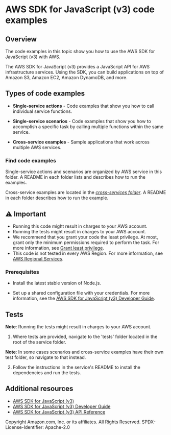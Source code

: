 # AWS SDK for JavaScript (v3) code examples

## Overview

The code examples in this topic show you how to use the AWS SDK for JavaScript (v3) with AWS.

The AWS SDK for JavaScript (v3) provides a JavaScript API for AWS infrastructure services. Using the SDK, you can build applications on top of Amazon S3, Amazon EC2, Amazon DynamoDB, and more.

## Types of code examples

- **Single-service actions** - Code examples that show you how to call individual service functions.

- **Single-service scenarios** - Code examples that show you how to accomplish a specific task by calling multiple functions within the same service.

- **Cross-service examples** - Sample applications that work across multiple AWS services.

### Find code examples

Single-service actions and scenarios are organized by AWS service in this folder. A README in each folder lists and describes how to run the examples.

Cross-service examples are located in the [_cross-services folder_](./cross-services). A README in each folder describes how to run the example.

## ⚠️ Important

- Running this code might result in charges to your AWS account.
- Running the tests might result in charges to your AWS account.
- We recommend that you grant your code the least privilege. At most, grant only the minimum permissions required to perform the task. For more information, see [Grant least privilege](https://docs.aws.amazon.com/IAM/latest/UserGuide/best-practices.html#grant-least-privilege).
- This code is not tested in every AWS Region. For more information, see [AWS Regional Services](https://aws.amazon.com/about-aws/global-infrastructure/regional-product-services).

### Prerequisites

- Install the latest stable version of Node.js.

- Set up a shared configuration file with your credentials. For more information, see the [AWS SDK for JavaScript (v3) Developer Guide](https://docs.aws.amazon.com/sdk-for-javascript/v3/developer-guide/loading-node-credentials-shared.html).

## Tests

**Note**: Running the tests might result in charges to your AWS account.

1. Where tests are provided, navigate to the 'tests' folder located in the root of the service folder.

**Note**: In some cases scenarios and cross-service examples have their own test folder, so navigate to that instead.

2. Follow the instructions in the service's README to install the dependencies and run the tests.

## Additional resources

- [AWS SDK for JavaScript (v3)](https://github.com/aws/aws-sdk-js-v3)
- [AWS SDK for JavaScript (v3) Developer Guide](https://docs.aws.amazon.com/sdk-for-javascript/v3/developer-guide/)
- [AWS SDK for JavaScript (v3) API Reference](http://docs.aws.amazon.com/AWSJavaScriptSDK/v3/latest/index.html)

Copyright Amazon.com, Inc. or its affiliates. All Rights Reserved. SPDX-License-Identifier: Apache-2.0
